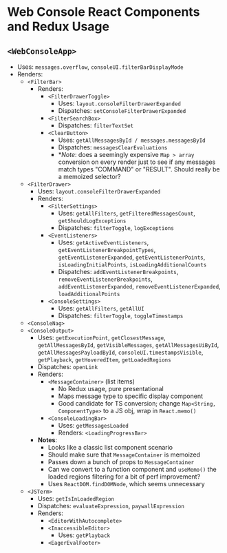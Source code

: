 # Web Console React Components and Redux Usage

## `<WebConsoleApp>`

- Uses: `messages.overflow`, `consoleUI.filterBarDisplayMode`
- Renders:
  - `<FilterBar>`
    - Renders:
      - `<FilterDrawerToggle>`
        - Uses: `layout.consoleFilterDrawerExpanded`
        - Dispatches: `setConsoleFilterDrawerExpanded`
      - `<FilterSearchBox>`
        - Dispatches: `filterTextSet`
      - `<ClearButton>`
        - Uses: `getAllMessagesById / messages.messagesById`
        - Dispatches: `messagesClearEvaluations`
        - \*_Note_: does a seemingly expensive `Map > array` conversion on every render just to see if any messages match types "COMMAND" or "RESULT". Should really be a memoized selector?
  - `<FilterDrawer>`
    - Uses: `layout.consoleFilterDrawerExpanded`
    - Renders:
      - `<FilterSettings>`
        - Uses: `getAllFilters`, `getFilteredMessagesCount`, `getShouldLogExceptions`
        - Dispatches: `filterToggle`, `logExceptions`
      - `<EventListeners>`
        - Uses: `getActiveEventListeners`, `getEventListenerBreakpointTypes`, `getEventListenerExpanded`, `getEventListenerPoints`, `isLoadingInitialPoints`, `isLoadingAdditionalCounts`
        - Dispatches: `addEventListenerBreakpoints`, `removeEventListenerBreakpoints`, `addEventListenerExpanded`, `removeEventListenerExpanded`, `loadAdditionalPoints`
      - `<ConsoleSettings>`
        - Uses: `getAllFilters`, `getAllUI`
        - Dispatches: `filterToggle`, `toggleTimestamps`
  - `<ConsoleNag>`
  - `<ConsoleOutput>`
    - Uses: `getExecutionPoint`, `getClosestMessage`, `getAllMessagesById`, `getVisibleMessages`, `getAllMessagesUiById`, `getAllMessagesPayloadById`, `consoleUI.timestampsVisible`, `getPlayback`, `getHoveredItem`, `getLoadedRegions`
    - Dispatches: `openLink`
    - Renders:
      - `<MessageContainer>` (list items)
        - No Redux usage, pure presentational
        - Maps message type to specific display component
        - Good candidate for TS conversion; change `Map<String, ComponentType>` to a JS obj, wrap in `React.memo()`
      - `<ConsoleLoadingBar>`
        - Uses: `getMessagesLoaded`
        - Renders: `<LoadingProgressBar>`
    - **Notes**:
      - Looks like a classic list component scenario
      - Should make sure that `MessageContainer` is memoized
      - Passes down a bunch of props to `MessageContainer`
      - Can we convert to a function component and `useMemo()` the loaded regions filtering for a bit of perf improvement?
      - Uses `ReactDOM.findDOMNode`, which seems unnecessary
  - `<JSTerm>`
    - Uses: `getIsInLoadedRegion`
    - Dispatches: `evaluateExpression`, `paywallExpression`
    - Renders:
      - `<EditorWithAutocomplete>`
      - `<InaccessibleEditor>`
        - Uses: `getPlayback`
      - `<EagerEvalFooter>`
